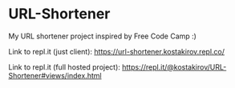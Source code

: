 # URL-Shortener
 My URL shortener project inspired by Free Code Camp :)
 
 Link to repl.it (just client):
 https://url-shortener.kostakirov.repl.co/
 
 Link to repl.it (full hosted project):
 https://repl.it/@kostakirov/URL-Shortener#views/index.html
